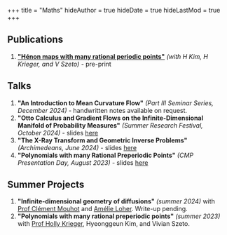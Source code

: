 +++
title = "Maths"
hideAuthor = true
hideDate = true
hideLastMod = true
+++
## Publications 
1. [**"Hénon maps with many rational periodic points"**](https://arxiv.org/abs/2412.01668) _(with H Kim, H Krieger, and V Szeto)_ - pre-print


## Talks
1. **"An Introduction to Mean Curvature Flow"** _(Part III Seminar Series, December 2024)_ - handwritten notes available on request.
2. **"Otto Calculus and Gradient Flows on the Infinite-Dimensional Manifold of Probability Measures"** _(Summer Research Festival, October 2024)_ - slides [here](../files/maths/talks/M%20Postolache%20-%20Otto%20Calculus%20and%20Gradient%20Flows.pdf)
3. **"The X-Ray Transform and Geometric Inverse Problems"** _(Archimedeans, June 2024)_ - slides [here](../files/maths/talks/M%20Postolache%20-%20The%20X-Ray%20Transform%20and%20Geometric%20Inverse%20Problems.pdf)
4. **"Polynomials with many Rational Preperiodic Points"** _(CMP Presentation Day, August 2023)_ - slides [here](../files/maths/talks/Polynomials%20With%20Many%20Rational%20Preperiodic%20Points%20-%20CMP%20Presentation.pptx)

## Summer Projects
1. **"Infinite-dimensional geometry of diffusions"** _(summer 2024)_ with [Prof Clément Mouhot](https://cmouhot.wordpress.com/) and [Amélie Loher](https://amelieloher.github.io/). Write-up pending.
2. **"Polynomials with many rational preperiodic points"** _(summer 2023)_ with [Prof Holly Krieger](https://www.dpmms.cam.ac.uk/~hk439/), Hyeonggeun Kim, and Vivian Szeto. 

